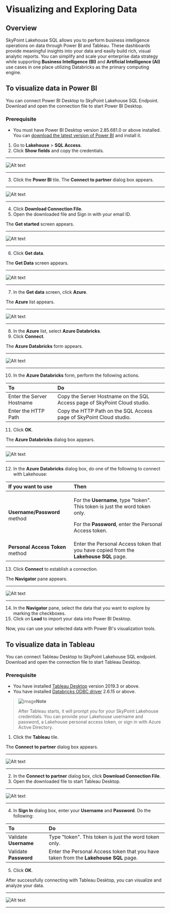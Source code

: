 # Visualizing and Exploring Data

## Overview

SkyPoint Lakehouse SQL allows you to perform business intelligence operations on data through Power BI and Tableau. These dashboards provide meaningful insights into your data and easily build rich, visual analytic reports. You can simplify and scale your enterprise data strategy while supporting **Business Intelligence (BI)** and **Artificial Intelligence (AI)** use cases in one place utilizing Databricks as the primary computing engine.

## To visualize data in Power BI

You can connect Power BI Desktop to SkyPoint Lakehouse SQL Endpoint. Download and open the connection file to start Power BI Desktop. 

### Prerequisite

- You must have Power BI Desktop version 2.85.681.0 or above installed. You can [download the latest version of Power BI](https://www.microsoft.com/en-us/download/details.aspx?id=58494) and install it.

1. Go to **Lakehouse** > **SQL Access**.
2. Click **Show fields** and copy the credentials.  

---

![Alt text](/doc_snippets/LakehouseSQL_ShowFields.png)  

---

3. Click the **Power BI** tile. The **Connect to partner** dialog box appears.  

---

![Alt text](/doc_snippets/LakehouseSQL_ConnectToPowerBI.png)  

---

4. Click **Download Connection File**.
5. Open the downloaded file and Sign in with your email ID.

The **Get started** screen appears.

---

![Alt text](/doc_snippets/LakehouseSQL_PowerBIgetstarted.png)  

---

6. Click **Get data**.

The **Get Data** screen appears.

---

![Alt text](/doc_snippets/LakehouseSQL_Getdatascreen.png)  

---

7. In the **Get data** screen, click **Azure**.

The **Azure** list appears.

---

![Alt text](/doc_snippets/LakehouseSQL_Azurelist.png)  

---

8. In the **Azure** list, select **Azure Databricks**.
9. Click **Connect**.

The **Azure Databricks** form appears.

---

![Alt text](/doc_snippets/LakehouseSQL_Databricksform.png)  

---

10. In the **Azure Databricks** form, perform the following actions.

|To|Do|
|:-|:-|
|Enter the Server Hostname|Copy the Server Hostname on the SQL Access page of SkyPoint Cloud studio.|
|Enter the HTTP Path|Copy the HTTP Path on the SQL Access page of SkyPoint Cloud studio.|

11. Click **OK**.

The **Azure Databricks** dialog box appears.

---

![Alt text](/doc_snippets/LakehouseSQL_AzureDatabricks.png)  

---

12. In the **Azure Databricks** dialog box, do one of the following to connect with Lakehouse:


|If you want to use|Then|
| :--- | :--- |
|**Username/Password** method|<p>For the **Username**, type "token". This token is just the word token only.</p><p>For the **Password**, enter the Personal Access token.</p>|
|**Personal Access Token** method|Enter the Personal Access token that you have copied from the **Lakehouse SQL** page.|


13. Click **Connect** to establish a connection.  

The **Navigator** pane appears.

---

![Alt text](/doc_snippets/LakehouseSQL_ViewPowerBI.png)  

---

14. In the **Navigator** pane, select the data that you want to explore by marking the checkboxes.
15. Click on **Load** to import your data into Power BI Desktop.

Now, you can use your selected data with Power BI's visualization tools.


## To visualize data in Tableau

You can connect Tableau Desktop to SkyPoint Lakehouse SQL endpoint. Download and open the connection file to start Tableau Desktop.

### Prerequisite

- You have installed [Tableau Desktop](https://www.tableau.com/products/desktop) version 2019.3 or above. 
- You have installed [Databricks ODBC driver](https://databricks.com/spark/odbc-drivers-download) 2.6.15 or above.  

> ![image](/doc_snippets/Note_icon.png)**Note**
>
> After Tableau starts, it will prompt you for your SkyPoint Lakehouse credentials. You can provide your Lakehouse username and password, a Lakehouse personal access token, or sign in with Azure Active Directory.

1. Click the **Tableau** tile. 

The **Connect to partner** dialog box appears.

---

![Alt text](/doc_snippets/LakehouseSQL_ConnectToTableau.png)  

---

2. In the **Connect to partner** dialog box, click **Download Connection File**.
3. Open the downloaded file to start Tableau Desktop.

---

![Alt text](/doc_snippets/LakehouseSQL_TableauSignIn.png)  

---

4. In **Sign In** dialog box, enter your **Username** and **Password**. Do the following:


|To|Do|
| :--- | :--- |
|Validate **Username**|Type "token". This token is just the word token only.|
|Validate **Password**|Enter the Personal Access token that you have taken from the **Lakehouse SQL** page.|

5. Click **OK**.

After successfully connecting with Tableau Desktop, you can visualize and analyze your data.  
  
---

![Alt text](/doc_snippets/LakehouseSQL_ViewTableau.png)  

---

